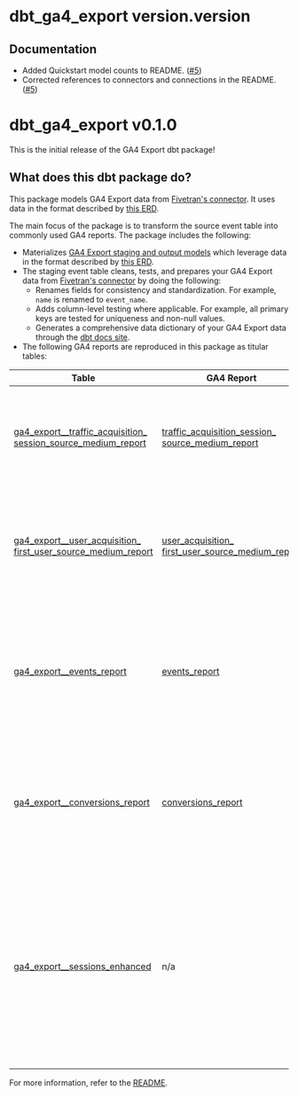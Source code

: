 # dbt_ga4_export version.version

## Documentation
- Added Quickstart model counts to README. ([#5](https://github.com/fivetran/dbt_ga4_export/pull/5))
- Corrected references to connectors and connections in the README. ([#5](https://github.com/fivetran/dbt_ga4_export/pull/5))

# dbt_ga4_export v0.1.0 
This is the initial release of the GA4 Export dbt package!

## What does this dbt package do?
This package models GA4 Export data from [Fivetran's connector](https://fivetran.com/docs/connectors/applications/google-analytics-4-export). It uses data in the format described by [this ERD](https://fivetran.com/docs/connectors/applications/google-analytics-4-export#schemainformation).

The main focus of the package is to transform the source event table into commonly used GA4 reports. The package includes the following:
  - Materializes [GA4 Export staging and output models](https://fivetran.github.io/dbt_ga4_export/#!/overview/ga4_export_source/models/?g_v=1) which leverage data in the format described by [this ERD](https://fivetran.com/docs/connectors/applications/google-analytics-4-export#schemainformation). 
  - The staging event table cleans, tests, and prepares your GA4 Export data from [Fivetran's connector](https://fivetran.com/docs/connectors/applications/google-analytics-4-export) by doing the following:
    - Renames fields for consistency and standardization. For example, `name` is renamed to `event_name`.
    - Adds column-level testing where applicable. For example, all primary keys are tested for uniqueness and non-null values.
    - Generates a comprehensive data dictionary of your GA4 Export data through the [dbt docs site](https://fivetran.github.io/dbt_ga4_export/).
  - The following GA4 reports are reproduced in this package as titular tables:


| **Table** | **GA4 Report** | **Description**                                                                                                     |
|---------------------|---------------------|---------------------------------------------------------------------------------------------------------------------|
| [ga4_export__traffic_acquisition_ <br> session_source_medium_report](https://fivetran.github.io/dbt_ga4_export/#!/model/model.ga4_export.ga4_export__traffic_acquisition_session_source_medium_report) | [traffic_acquisition_session_ <br> source_medium_report](https://fivetran.com/docs/connectors/applications/google-analytics-4/prebuilt-reports#trafficacquisitionsessionsourcemediumreport) | Tracks metrics including sessions, events, users, and revenue <br> by source and medium. |
| [ga4_export__user_acquisition_ <br> first_user_source_medium_report](https://fivetran.github.io/dbt_ga4_export/#!/model/model.ga4_export.ga4_export__user_acquisition_first_user_source_medium_report) | [user_acquisition_ <br> first_user_source_medium_report](https://fivetran.com/docs/connectors/applications/google-analytics-4/prebuilt-reports#useracquisitionfirstusersourcemediumreport) | Tracks metrics including sessions, events, users, and revenue <br> by first user medium and source. |
| [ga4_export__events_report](https://fivetran.github.io/dbt_ga4_export/#!/model/model.ga4_export.ga4_export__events_report) | [events_report](https://fivetran.com/docs/connectors/applications/google-analytics-4/prebuilt-reports#eventsreport) | Summarizes event counts, revenue generated from events, <br> and user engagement metrics across the app or website. |
| [ga4_export__conversions_report](https://fivetran.github.io/dbt_ga4_export/#!/model/model.ga4_export.ga4_export__conversions_report) | [conversions_report](https://fivetran.com/docs/connectors/applications/google-analytics-4/prebuilt-reports#keyeventsreport) | Tracks key events, user actions, total revenue, and other <br> metrics for key events. Offers insights into conversion behavior. |
| [ga4_export__sessions_enhanced](https://fivetran.github.io/dbt_ga4_export/#!/model/model.ga4_export.ga4_export__sessions_enhanced) | n/a | This is not built off a standard report. It tracks user sessions <br> across the app or website, summarizing session engagement, start and end times, total events, and more to analyze user behavior. |

For more information, refer to the [README](https://github.com/fivetran/dbt_ga4_export/blob/main/README.md).